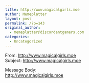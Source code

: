 ```yaml
---
title: http://www.magicalgirls.moe
author: Memeplatter
layout: post
permalink: /?p=143
original_author:
  - memeplatter@discordantgamers.com
categories:
  - Uncategorized
---
```

From: http://www.magicalgirls.moe  
Subject: http://www.magicalgirls.moe

Message Body:  
http://www.magicalgirls.moe